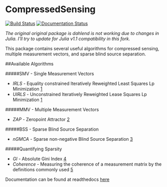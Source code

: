 # CompressedSensing
[![Build Status](https://travis-ci.org/dahlend/CompressedSensing.jl.svg?branch=master)](https://travis-ci.org/dahlend/CompressedSensing.jl)
[![Documentation Status](https://readthedocs.org/projects/compressedsensing/badge/?version=latest)](https://readthedocs.org/projects/compressedsensing/?badge=latest)


*The original original package is dahlend is not working due to changes in Julia. I'll try to update for Julia v1.1  compatibility in this fork.*

This package contains several useful algorithms for compressed sensing, multiple measurement vectors, and sparse blind source separation.

##Available Algorithms

#####SMV - Single Measurement Vectors
- *IRLS* - Equality constrained Iteratively Reweighted Least Squares Lp Minimization [1][bib1]
- *UIRLS* - Unconstrained Iteratively Reweighted Lease Squares Lp Minimization [1][bib1]

#####MMV - Multiple Measurement Vectors
- *ZAP* - Zeropoint Attractor [2][bib2]

#####BSS - Sparse Blind Source Separation
- *nGMCA* - Sparse non-negative Blind Source Separation [3][bib3]

#####Quantifying Sparsity
- *GI* - Absolute Gini Index [4][bib4]
- *Coherence* - Measuring the coherence of a measurement matrix by the definitions commonly used [5][bib5] 

Documentation can be found at readthedocs [here](http://compressedsensing.readthedocs.org/en/latest/)


[bib1]:http://www.sciencedirect.com/science/article/pii/S092523121300430X
[bib2]:http://arxiv.org/pdf/1203.1548.pdf
[bib3]:http://arxiv.org/pdf/1308.5546.pdf
[bib4]:http://arxiv.org/pdf/0811.4706.pdf
[bib5]:http://cmc.edu/pages/faculty/DNeedell/papers/redundant.pdf
